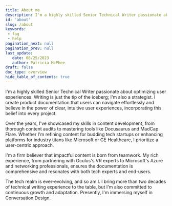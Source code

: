 ```yaml
---
title: About me
description: I'm a highly skilled Senior Technical Writer passionate about optimizing user experiences. Writing is just the tip of the iceberg; I'm also a strategist. I create product documentation that users can navigate effortlessly and believe in the power of clear, intuitive user experiences, incorporating this belief into every project.
id: 'about'
slug: /about
keywords: 
 - faq
 - help
pagination_next: null
pagination_prev: null
last_update: 
   date: 08/25/2023
   author: Patricia McPhee
draft: false
doc_type: overview
hide_table_of_contents: true
---
```


I'm a highly skilled Senior Technical Writer passionate about optimizing user experiences. Writing is just the tip of the iceberg; I'm also a strategist. I create product documentation that users can navigate effortlessly and believe in the power of clear, intuitive user experiences, incorporating this belief into every project.

Over the years, I've showcased my skills in content development, from thorough content audits to mastering tools like Docusaurus and MadCap Flare. Whether I'm refining content for budding tech startups or enhancing platforms for industry titans like Microsoft or GE Healthcare, I prioritize a user-centric approach.

I'm a firm believer that impactful content is born from teamwork. My rich experience, from partnering with Oculus's VR experts to Microsoft's Azure and networking professionals, ensures the documentation is comprehensive and resonates with both tech experts and end-users.

The tech realm is ever-evolving, and so am I. I bring more than two decades of technical writing experience to the table, but I'm also committed to continuous growth and adaptation. Presently, I'm immersing myself in Conversation Design.

<br />